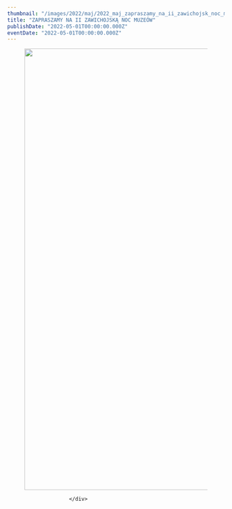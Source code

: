```yaml
---
thumbnail: "/images/2022/maj/2022_maj_zapraszamy_na_ii_zawichojsk_noc_muze_w_2022_05_zapraszamy_na_ii_zawichojsk_noc_muze_w_pla1-733x1024.jpg"
title: "ZAPRASZAMY NA II ZAWICHOJSKĄ NOC MUZEÓW"
publishDate: "2022-05-01T00:00:00.000Z"
eventDate: "2022-05-01T00:00:00.000Z"
---
```


<div class="entry-content">
							
							
<figure class="wp-block-image size-large"><a href="http://mgok-zawichost.pl/wp-content/uploads/2022/05/pla1.jpg"><img fetchpriority="high" decoding="async" width="733" height="1024" src="/images/2022/maj/2022_maj_zapraszamy_na_ii_zawichojsk_noc_muze_w_2022_05_zapraszamy_na_ii_zawichojsk_noc_muze_w_pla1-733x1024.jpg" alt="" class="wp-image-8649" srcset="/images/2022/maj/2022_maj_zapraszamy_na_ii_zawichojsk_noc_muze_w_2022_05_zapraszamy_na_ii_zawichojsk_noc_muze_w_pla1-733x1024.jpg 733w, /images/2022/maj/pla1-215x300.jpg 215w, /images/2022/maj/pla1-768x1073.jpg 768w, /images/2022/maj/pla1.jpg 800w" sizes="(max-width: 733px) 100vw, 733px"></a></figure>
						
						</div>
